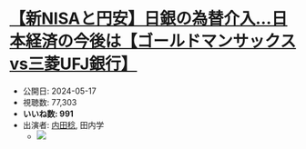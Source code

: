 # [【新NISAと円安】日銀の為替介入…日本経済の今後は【ゴールドマンサックスvs三菱UFJ銀行】](https://www.youtube.com/watch?v=C0bAeeV7Uqw)
-   公開日: 2024-05-17
-   視聴数: 77,303
-   **いいね数: 991**
-   出演者: [内田稔](/rehacq_fan/people/内田稔 "wikilink"), 田内学
    - [![](https://img.youtube.com/vi/C0bAeeV7Uqw/hqdefault.jpg)](https://www.youtube.com/watch?v=C0bAeeV7Uqw)

